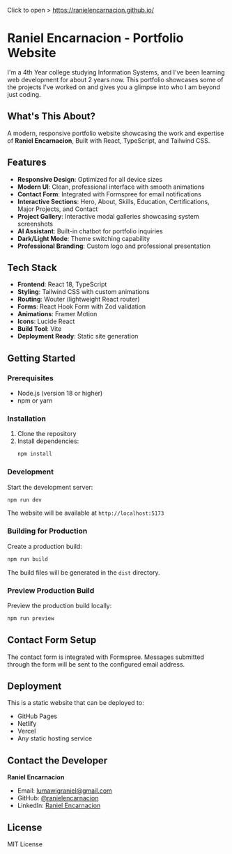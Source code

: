 Click to open > https://ranielencarnacion.github.io/

# Raniel Encarnacion - Portfolio Website
I'm a 4th Year college studying Information Systems, and I've been learning web development for about 2 years now. This portfolio showcases some of the projects I've worked on and gives you a glimpse into who I am beyond just coding.


## What's This About?
A modern, responsive portfolio website showcasing the work and expertise of **Raniel Encarnacion**, Built with React, TypeScript, and Tailwind CSS.

## Features

- **Responsive Design**: Optimized for all device sizes
- **Modern UI**: Clean, professional interface with smooth animations
- **Contact Form**: Integrated with Formspree for email notifications
- **Interactive Sections**: Hero, About, Skills, Education, Certifications, Major Projects, and Contact
- **Project Gallery**: Interactive modal galleries showcasing system screenshots
- **AI Assistant**: Built-in chatbot for portfolio inquiries
- **Dark/Light Mode**: Theme switching capability
- **Professional Branding**: Custom logo and professional presentation

## Tech Stack

- **Frontend**: React 18, TypeScript
- **Styling**: Tailwind CSS with custom animations
- **Routing**: Wouter (lightweight React router)
- **Forms**: React Hook Form with Zod validation
- **Animations**: Framer Motion
- **Icons**: Lucide React
- **Build Tool**: Vite
- **Deployment Ready**: Static site generation

## Getting Started

### Prerequisites

- Node.js (version 18 or higher)
- npm or yarn

### Installation

1. Clone the repository
2. Install dependencies:
   ```bash
   npm install
   ```

### Development

Start the development server:
```bash
npm run dev
```

The website will be available at `http://localhost:5173`

### Building for Production

Create a production build:
```bash
npm run build
```

The build files will be generated in the `dist` directory.

### Preview Production Build

Preview the production build locally:
```bash
npm run preview
```

## Contact Form Setup

The contact form is integrated with Formspree. Messages submitted through the form will be sent to the configured email address.

## Deployment

This is a static website that can be deployed to:
- GitHub Pages
- Netlify
- Vercel
- Any static hosting service

## Contact the Developer
**Raniel Encarnacion** 
- Email: lumawigraniel@gmail.com
- GitHub: [@ranielencarnacion](https://github.com/ranielencarnacion)
- LinkedIn: [Raniel Encarnacion](https://linkedin.com/in/encarnacion-raniel-b78416263)

## License

MIT License
